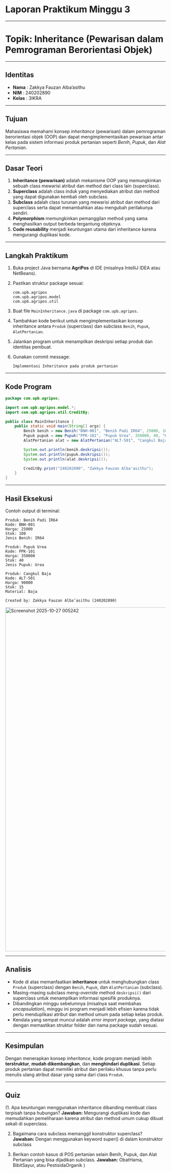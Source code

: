 # Laporan Praktikum Minggu 3

---

# **Topik:** Inheritance (Pewarisan dalam Pemrograman Berorientasi Objek)

---

## **Identitas**

* **Nama**  : Zakkya Fauzan Alba’asithu
* **NIM**   : 240202890
* **Kelas** : 3IKRA

---

## **Tujuan**

Mahasiswa memahami konsep *inheritance* (pewarisan) dalam pemrograman berorientasi objek (OOP) dan dapat mengimplementasikan pewarisan antar kelas pada sistem informasi produk pertanian seperti *Benih*, *Pupuk*, dan *Alat Pertanian*.

---

## **Dasar Teori**

1. **Inheritance (pewarisan)** adalah mekanisme OOP yang memungkinkan sebuah class mewarisi atribut dan method dari class lain (superclass).
2. **Superclass** adalah class induk yang menyediakan atribut dan method yang dapat digunakan kembali oleh subclass.
3. **Subclass** adalah class turunan yang mewarisi atribut dan method dari superclass serta dapat menambahkan atau mengubah perilakunya sendiri.
4. **Polymorphism** memungkinkan pemanggilan method yang sama menghasilkan output berbeda tergantung objeknya.
5. **Code reusability** menjadi keuntungan utama dari inheritance karena mengurangi duplikasi kode.

---

## **Langkah Praktikum**

1. Buka project Java bernama **AgriPos** di IDE (misalnya IntelliJ IDEA atau NetBeans).
2. Pastikan struktur package sesuai:

   ```
   com.upb.agripos
   com.upb.agripos.model
   com.upb.agripos.util
   ```
3. Buat file `MainInheritance.java` di package `com.upb.agripos`.
4. Tambahkan kode berikut untuk mengimplementasikan konsep inheritance antara `Produk` (superclass) dan subclass `Benih`, `Pupuk`, `AlatPertanian`.
5. Jalankan program untuk menampilkan deskripsi setiap produk dan identitas pembuat.
6. Gunakan commit message:

   ```
   Implementasi Inheritance pada produk pertanian
   ```

---

## **Kode Program**

```java
package com.upb.agripos;

import com.upb.agripos.model.*;
import com.upb.agripos.util.CreditBy;

public class MainInheritance {
    public static void main(String[] args) {
        Benih benih = new Benih("BNH-001", "Benih Padi IR64", 25000, 100, "IR64");
        Pupuk pupuk = new Pupuk("PPK-101", "Pupuk Urea", 350000, 40, "Urea");
        AlatPertanian alat = new AlatPertanian("ALT-501", "Cangkul Baja", 90000, 15, "Baja");

        System.out.println(benih.deskripsi());
        System.out.println(pupuk.deskripsi());
        System.out.println(alat.deskripsi());

        CreditBy.print("240202890", "Zakkya Fauzan Alba'asithu");
    }
}
```

---

## **Hasil Eksekusi**

Contoh output di terminal:

```
Produk: Benih Padi IR64
Kode: BNH-001
Harga: 25000
Stok: 100
Jenis Benih: IR64

Produk: Pupuk Urea
Kode: PPK-101
Harga: 350000
Stok: 40
Jenis Pupuk: Urea

Produk: Cangkul Baja
Kode: ALT-501
Harga: 90000
Stok: 15
Material: Baja

Created by: Zakkya Fauzan Alba’asithu (240202890)
```

<img width="1919" height="1079" alt="Screenshot 2025-10-27 005242" src="https://github.com/user-attachments/assets/d113cf6f-4bcc-483c-a28d-956fda8ea144" />


---

## **Analisis**

* Kode di atas memanfaatkan **inheritance** untuk menghubungkan class `Produk` (superclass) dengan `Benih`, `Pupuk`, dan `AlatPertanian` (subclass).
* Masing-masing subclass meng-*override* method `deskripsi()` dari superclass untuk menampilkan informasi spesifik produknya.
* Dibandingkan minggu sebelumnya (misalnya saat membahas *encapsulation*), minggu ini program menjadi lebih efisien karena tidak perlu menduplikasi atribut dan method umum pada setiap kelas produk.
* Kendala yang sempat muncul adalah *error import package*, yang diatasi dengan memastikan struktur folder dan nama package sudah sesuai.

---

## **Kesimpulan**

Dengan menerapkan konsep *inheritance*, kode program menjadi lebih **terstruktur**, **mudah dikembangkan**, dan **menghindari duplikasi**.
Setiap produk pertanian dapat memiliki atribut dan perilaku khusus tanpa perlu menulis ulang atribut dasar yang sama dari class `Produk`.

---

## Quiz
(1. Apa keuntungan menggunakan inheritance dibanding membuat class terpisah tanpa hubungan?
    **Jawaban:** Mengurangi duplikasi kode dan memudahkan pemeliharaan karena atribut dan method umum cukup dibuat sekali di superclass.  

2. Bagaimana cara subclass memanggil konstruktor superclass?  
   **Jawaban:** Dengan menggunakan keyword super() di dalam konstruktor subclass

3. Berikan contoh kasus di POS pertanian selain Benih, Pupuk, dan Alat Pertanian yang bisa dijadikan subclass.
   **Jawaban:** ObatHama, BibitSayur, atau PestisidaOrganik  )
